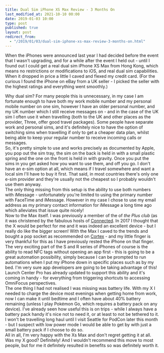 ```yaml
---
title: Dual Sim iPhone XS Max Review - 3 Months On
last_modified_at: 2021-10-10 00:00
date: 2019-01-03 10:00
type: post
published: true
layout: post
redirect_from:
  - "/2019/01/03/dual-sim-iphone-xs-max-review-3-months-on.html"
---
```

When the iPhones were announced last year I had decided before the event that I wasn't upgrading, and for a while after the event I held out - until I found out I could get a real dual sim iPhone XS Max from Hong Kong, which means no restrictions or modifications to iOS, and real dual sim capabilities. When it dropped in price a little I caved and flexed my credit card. (For the curious I found the iPhone on eBay from a UK seller - I picked the seller with the highest ratings and everything went smoothly.)  

<!--more-->

Why dual sim? For many people this is unnecessary, in my case I am fortunate enough to have both my work mobile number and my personal mobile number on one sim, however I have an older personal number, and my UK number which I still receive messages on - and in the case of the UK sim I often use it when travelling (both to the UK and other places as the provider, Three, offer good travel packages). Some people have separate work and personal sims, and it's definitely nice to have the option of switching sims when travelling if only to get a cheaper data plan, whilst being able to keep your regular number to receive incoming calls or messages.  
So, it's pretty simple to use and works precisely as documented by Apple, you pop out the sim tray, the sim on the back is held in with a small plastic spring and the one on the front is held in with gravity. Once you put the sims in you get asked how you want to use them, and off you go. I don't have an e-sim option at all, which means if I travel somewhere and want a local sim I'll have to buy it first. That said, in most countries there's only one e-sim provider and they're usually not the cheapest so I probably wouldn't use them anyway.  
The only thing missing from this setup is the ability to use both numbers with iMessage - unfortunately you're limited to using the primary number with FaceTime and iMessage. However in my case I chose to use my email address as my primary contact information for iMessage a long time ago which alleviates that issue quite nicely!  
Now to the Max itself. I was previously a member of the of _the Plus club_ (as it was christened by the fabulous hosts of <a href="https://relay.fm/connected">Connected</a>. In 2017 I thought that the X would be perfect for me and it was indeed an excellent device - but I really do like the bigger screen! With the Max I caved to the trends and bought a pop socket as recommended on <a href="https://relay.fm/cortex">Cortex</a> - and my little finger is very thankful for this as I have previously rested the iPhone on that finger.  
The very exciting part of the S and R series of iPhones of course is the ability to read NFC tags without opening an app first - this is going to be a great automation possibility, simply because I can be prompted to run automations when I put my iPhone down in specific places such as by my bed. I'm very sure app developers are going to be taking advantage of this! Launch Center Pro has already updated to support this ability and it's coming in handy - for everything from triggering shortcuts to accessing OmniFocus perspectives.  
The one thing I had not realised I was missing was battery life. With my X I needed to charge the device most evenings when getting home from work, now I can make it until bedtime and I often have about 40% battery remaining (unless I play Pokémon Go, which requires a battery pack on any device). I've already seen how useful this is on trips - while I always have a battery pack handy it's nice not to need it, or at least to not be tethered to it. I won't be travelling long haul until I visit Seattle for PodCon later this month - but I suspect with low power mode I would be able to get by with just a small battery pack if I choose to do so.  
All in all, I'm very happy with the Xs Max and don't regret getting it at all. Was my X good? Definitely! And I wouldn't recommend this move to most people, but for me it definitely resulted in benefits so was definitely worth it.  
